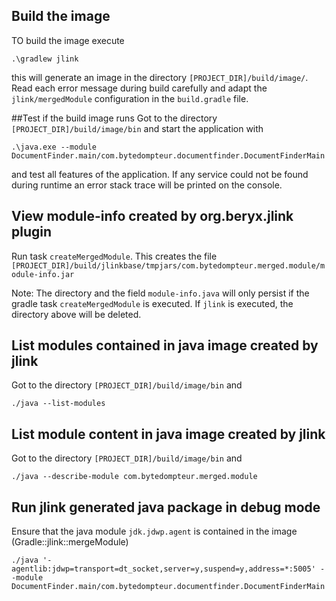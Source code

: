 ## Build the image
TO build the image execute
```shell
.\gradlew jlink
```
this will generate an image in the directory `[PROJECT_DIR]/build/image/`.
Read each error message during build carefully and adapt the `jlink/mergedModule` configuration in the `build.gradle` file.

##Test if the build image runs
Got to the directory `[PROJECT_DIR]/build/image/bin` and start the application with
```shell
.\java.exe --module DocumentFinder.main/com.bytedompteur.documentfinder.DocumentFinderMain
```
and test all features of the application. If any service could not be found during runtime an error stack trace will be printed on the console.


## View module-info created by org.beryx.jlink plugin
Run task `createMergedModule`. This creates the file 
`[PROJECT_DIR]/build/jlinkbase/tmpjars/com.bytedompteur.merged.module/module-info.jar`

Note: The directory and the field `module-info.java` will only persist if the gradle task `createMergedModule` is executed. If `jlink` is executed, the directory above will be deleted.


## List modules contained in java image created by jlink
Got to the directory `[PROJECT_DIR]/build/image/bin` and
```shell
./java --list-modules
```

## List module content in java image created by jlink
Got to the directory `[PROJECT_DIR]/build/image/bin` and
```shell
./java --describe-module com.bytedompteur.merged.module
```

## Run jlink generated java package in debug mode
Ensure that the java module `jdk.jdwp.agent` is contained in the image (Gradle::jlink::mergeModule) 
```shell
./java '-agentlib:jdwp=transport=dt_socket,server=y,suspend=y,address=*:5005' --module DocumentFinder.main/com.bytedompteur.documentfinder.DocumentFinderMain
```
